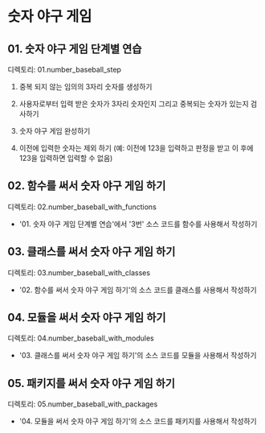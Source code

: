# 숫자 야구 게임

## 01. 숫자 야구 게임 단계별 연습

디렉토리: 01.number_baseball_step

1. 중복 되지 않는 임의의 3자리 숫자를 생성하기

2. 사용자로부터 입력 받은 숫자가 3자리 숫자인지 그리고 중복되는 숫자가 있는지 검사하기

3. 숫자 야구 게임 완성하기

4. 이전에 입력한 숫자는 제외 하기 (예: 이전에 123을 입력하고 판정을 받고 이 후에 123을 입력하면 입력할 수 없음)

## 02. 함수를 써서 숫자 야구 게임 하기

디렉토리: 02.number_baseball_with_functions

- '01. 숫자 야구 게임  단계별 연습'에서 '3번' 소스 코드를 함수를 사용해서 작성하기

## 03. 클래스를 써서 숫자 야구 게임 하기

디렉토리: 03.number_baseball_with_classes

- '02. 함수를 써서 숫자 야구 게임 하기'의 소스 코드를 클래스를 사용해서 작성하기

## 04. 모듈을 써서 숫자 야구 게임 하기

디렉토리: 04.number_baseball_with_modules

- '03. 클래스를 써서 숫자 야구 게임 하기'의 소스 코드를 모듈을 사용해서 작성하기

## 05. 패키지를 써서 숫자 야구 게임 하기

디렉토리: 05.number_baseball_with_packages

- '04. 모듈을 써서 숫자 야구 게임 하기'의 소스 코드를 패키지를 사용해서 작성하기
